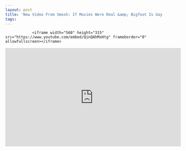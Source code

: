 ```yaml
---
layout: post
title: 'New Video From Smosh: If Movies Were Real &amp; Bigfoot Is Gay'
tags:
---
```



                <iframe width="560" height="315" src="https://www.youtube.com/embed/QinQAhMxHtg" frameborder="0" allowfullscreen></iframe>
<iframe width="560" height="315" src="https://www.youtube.com/embed/qAkz2oigzSU" frameborder="0" allowfullscreen></iframe>
